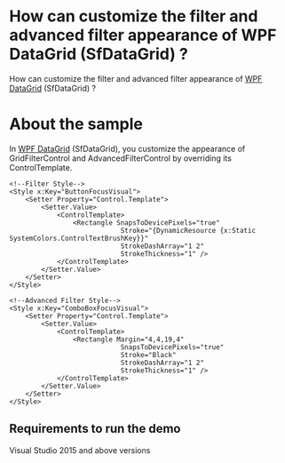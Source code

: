 # How can customize the filter and advanced filter appearance of  WPF DataGrid (SfDataGrid) ? 

How can customize the filter and advanced filter appearance of  [WPF DataGrid](https://www.syncfusion.com/wpf-ui-controls/datagrid) (SfDataGrid) ? 

# About the sample

In [WPF DataGrid](https://www.syncfusion.com/wpf-ui-controls/datagrid) (SfDataGrid), you customize the appearance of GridFilterControl and AdvancedFilterControl by overriding its ControlTemplate.

```Xaml
<!--Filter Style-->
<Style x:Key="ButtonFocusVisual">
    <Setter Property="Control.Template">
        <Setter.Value>
            <ControlTemplate>
                <Rectangle SnapsToDevicePixels="true"
                            Stroke="{DynamicResource {x:Static SystemColors.ControlTextBrushKey}}"
                            StrokeDashArray="1 2"
                            StrokeThickness="1" />
            </ControlTemplate>
        </Setter.Value>
    </Setter>
</Style>

<!--Advanced Filter Style-->
<Style x:Key="ComboBoxFocusVisual">
    <Setter Property="Control.Template">
        <Setter.Value>
            <ControlTemplate>
                <Rectangle Margin="4,4,19,4"
                            SnapsToDevicePixels="true"
                            Stroke="Black"
                            StrokeDashArray="1 2"
                            StrokeThickness="1" />
            </ControlTemplate>
        </Setter.Value>
    </Setter>
</Style>
```
## Requirements to run the demo
 Visual Studio 2015 and above versions
